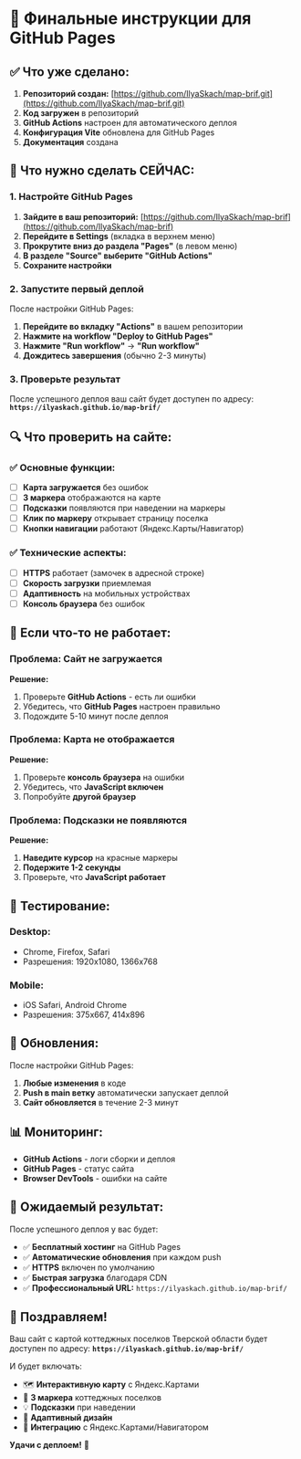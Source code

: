 # 🎉 Финальные инструкции для GitHub Pages

## ✅ Что уже сделано:

1. **Репозиторий создан:** [https://github.com/IlyaSkach/map-brif.git](https://github.com/IlyaSkach/map-brif.git)
2. **Код загружен** в репозиторий
3. **GitHub Actions** настроен для автоматического деплоя
4. **Конфигурация Vite** обновлена для GitHub Pages
5. **Документация** создана

## 🚀 Что нужно сделать СЕЙЧАС:

### 1. Настройте GitHub Pages

1. **Зайдите в ваш репозиторий:** [https://github.com/IlyaSkach/map-brif](https://github.com/IlyaSkach/map-brif)
2. **Перейдите в Settings** (вкладка в верхнем меню)
3. **Прокрутите вниз до раздела "Pages"** (в левом меню)
4. **В разделе "Source" выберите "GitHub Actions"**
5. **Сохраните настройки**

### 2. Запустите первый деплой

После настройки GitHub Pages:

1. **Перейдите во вкладку "Actions"** в вашем репозитории
2. **Нажмите на workflow "Deploy to GitHub Pages"**
3. **Нажмите "Run workflow"** → **"Run workflow"**
4. **Дождитесь завершения** (обычно 2-3 минуты)

### 3. Проверьте результат

После успешного деплоя ваш сайт будет доступен по адресу:
**`https://ilyaskach.github.io/map-brif/`**

## 🔍 Что проверить на сайте:

### ✅ Основные функции:

- [ ] **Карта загружается** без ошибок
- [ ] **3 маркера** отображаются на карте
- [ ] **Подсказки** появляются при наведении на маркеры
- [ ] **Клик по маркеру** открывает страницу поселка
- [ ] **Кнопки навигации** работают (Яндекс.Карты/Навигатор)

### ✅ Технические аспекты:

- [ ] **HTTPS** работает (замочек в адресной строке)
- [ ] **Скорость загрузки** приемлемая
- [ ] **Адаптивность** на мобильных устройствах
- [ ] **Консоль браузера** без ошибок

## 🐛 Если что-то не работает:

### Проблема: Сайт не загружается

**Решение:**

1. Проверьте **GitHub Actions** - есть ли ошибки
2. Убедитесь, что **GitHub Pages** настроен правильно
3. Подождите 5-10 минут после деплоя

### Проблема: Карта не отображается

**Решение:**

1. Проверьте **консоль браузера** на ошибки
2. Убедитесь, что **JavaScript включен**
3. Попробуйте **другой браузер**

### Проблема: Подсказки не появляются

**Решение:**

1. **Наведите курсор** на красные маркеры
2. **Подержите 1-2 секунды**
3. Проверьте, что **JavaScript работает**

## 📱 Тестирование:

### Desktop:

- Chrome, Firefox, Safari
- Разрешения: 1920x1080, 1366x768

### Mobile:

- iOS Safari, Android Chrome
- Разрешения: 375x667, 414x896

## 🔄 Обновления:

После настройки GitHub Pages:

1. **Любые изменения** в коде
2. **Push в main ветку** автоматически запускает деплой
3. **Сайт обновляется** в течение 2-3 минут

## 📊 Мониторинг:

- **GitHub Actions** - логи сборки и деплоя
- **GitHub Pages** - статус сайта
- **Browser DevTools** - ошибки на сайте

## 🎯 Ожидаемый результат:

После успешного деплоя у вас будет:

- ✅ **Бесплатный хостинг** на GitHub Pages
- ✅ **Автоматические обновления** при каждом push
- ✅ **HTTPS** включен по умолчанию
- ✅ **Быстрая загрузка** благодаря CDN
- ✅ **Профессиональный URL:** `https://ilyaskach.github.io/map-brif/`

## 🎉 Поздравляем!

Ваш сайт с картой коттеджных поселков Тверской области будет доступен по адресу:
**`https://ilyaskach.github.io/map-brif/`**

И будет включать:

- 🗺️ **Интерактивную карту** с Яндекс.Картами
- 📍 **3 маркера** коттеджных поселков
- 💡 **Подсказки** при наведении
- 📱 **Адаптивный дизайн**
- 🧭 **Интеграцию** с Яндекс.Картами/Навигатором

**Удачи с деплоем!** 🚀
